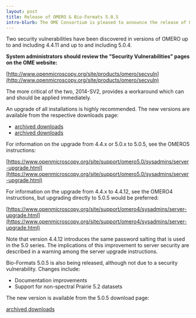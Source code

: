 ```yaml
---
layout: post
title: Release of OMERO & Bio-Formats 5.0.5
intro-blurb: The OME Consortium is pleased to announce the release of OMERO & Bio-Formats 5.0.5
---
```

Two security vulnerabilities have been discovered in versions of OMERO up to and including 4.4.11
and up to and including 5.0.4.

**System administrators should review the "Security Vulnerabilities"
pages on the OME website:**

[http://www.openmicroscopy.org/site/products/omero/secvuln](http://www.openmicroscopy.org/site/products/omero/secvuln)

The more critical of the two, 2014-SV2, provides a workaround which can and should be applied immediately.



An upgrade of all installations is highly recommended. The new versions are available from the
respective downloads page:

 - [archived downloads](http://downloads.openmicroscopy.org/omero/5.0.5/)
 - [archived downloads](http://downloads.openmicroscopy.org/omero/4.4.12/)

For information on the upgrade from 4.4.x or 5.0.x to 5.0.5, see the OMERO5 instructions:

[https://www.openmicroscopy.org/site/support/omero5.0/sysadmins/server-upgrade.html](https://www.openmicroscopy.org/site/support/omero5.0/sysadmins/server-upgrade.html)

For information on the upgrade from 4.4.x to 4.4.12, see the OMERO4 instructions, but upgrading
directly to 5.0.5 would be preferred:

[https://www.openmicroscopy.org/site/support/omero4/sysadmins/server-upgrade.html](https://www.openmicroscopy.org/site/support/omero4/sysadmins/server-upgrade.html)

Note that version 4.4.12 introduces the same password salting that is used in the 5.0 series.
The implications of this improvement to server security are described in a warning among the
server upgrade instructions.



Bio-Formats 5.0.5 is also being released, although not due to a security vulnerability.
Changes include:

 - Documentation improvements
 - Support for non-spectral Prairie 5.2 datasets

The new version is available from the 5.0.5 download page:

[archived downloads](http://downloads.openmicroscopy.org/bio-formats/5.0.5/)
